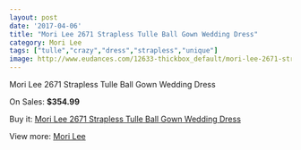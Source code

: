 ```yaml
---
layout: post
date: '2017-04-06'
title: "Mori Lee 2671 Strapless Tulle Ball Gown Wedding Dress"
category: Mori Lee
tags: ["tulle","crazy","dress","strapless","unique"]
image: http://www.eudances.com/12633-thickbox_default/mori-lee-2671-strapless-tulle-ball-gown-wedding-dress.jpg
---
```

Mori Lee 2671 Strapless Tulle Ball Gown Wedding Dress

On Sales: **$354.99**
<a href="https://www.eudances.com/en/mori-lee/3887-mori-lee-2671-strapless-tulle-ball-gown-wedding-dress.html"><amp-img layout="responsive" width="600" height="600" src="//www.eudances.com/12633-thickbox_default/mori-lee-2671-strapless-tulle-ball-gown-wedding-dress.jpg" alt="Mori Lee 2671 Strapless Tulle Ball Gown Wedding Dress 0" /></a>
<a href="https://www.eudances.com/en/mori-lee/3887-mori-lee-2671-strapless-tulle-ball-gown-wedding-dress.html"><amp-img layout="responsive" width="600" height="600" src="//www.eudances.com/12638-thickbox_default/mori-lee-2671-strapless-tulle-ball-gown-wedding-dress.jpg" alt="Mori Lee 2671 Strapless Tulle Ball Gown Wedding Dress 1" /></a>
<a href="https://www.eudances.com/en/mori-lee/3887-mori-lee-2671-strapless-tulle-ball-gown-wedding-dress.html"><amp-img layout="responsive" width="600" height="600" src="//www.eudances.com/12637-thickbox_default/mori-lee-2671-strapless-tulle-ball-gown-wedding-dress.jpg" alt="Mori Lee 2671 Strapless Tulle Ball Gown Wedding Dress 2" /></a>
<a href="https://www.eudances.com/en/mori-lee/3887-mori-lee-2671-strapless-tulle-ball-gown-wedding-dress.html"><amp-img layout="responsive" width="600" height="600" src="//www.eudances.com/12636-thickbox_default/mori-lee-2671-strapless-tulle-ball-gown-wedding-dress.jpg" alt="Mori Lee 2671 Strapless Tulle Ball Gown Wedding Dress 3" /></a>
<a href="https://www.eudances.com/en/mori-lee/3887-mori-lee-2671-strapless-tulle-ball-gown-wedding-dress.html"><amp-img layout="responsive" width="600" height="600" src="//www.eudances.com/12635-thickbox_default/mori-lee-2671-strapless-tulle-ball-gown-wedding-dress.jpg" alt="Mori Lee 2671 Strapless Tulle Ball Gown Wedding Dress 4" /></a>
<a href="https://www.eudances.com/en/mori-lee/3887-mori-lee-2671-strapless-tulle-ball-gown-wedding-dress.html"><amp-img layout="responsive" width="600" height="600" src="//www.eudances.com/12634-thickbox_default/mori-lee-2671-strapless-tulle-ball-gown-wedding-dress.jpg" alt="Mori Lee 2671 Strapless Tulle Ball Gown Wedding Dress 5" /></a>

Buy it: [Mori Lee 2671 Strapless Tulle Ball Gown Wedding Dress](https://www.eudances.com/en/mori-lee/3887-mori-lee-2671-strapless-tulle-ball-gown-wedding-dress.html "Mori Lee 2671 Strapless Tulle Ball Gown Wedding Dress")

View more: [Mori Lee](https://www.eudances.com/en/9-mori-lee "Mori Lee")